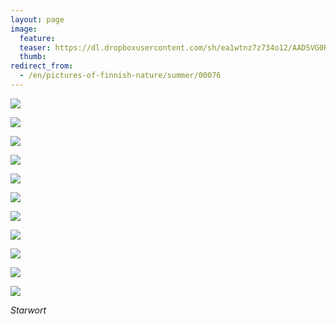 ```yaml
---
layout: page
image:
  feature:
  teaser: https://dl.dropboxusercontent.com/sh/ea1wtnz7z734o12/AAD5VG0ReHWcAO5poMJHwJx9a/luontokuvat/kes%C3%A4/3/DS20743-245px.jpg
  thumb:
redirect_from:
  - /en/pictures-of-finnish-nature/summer/00076
---
```


[![](https://dl.dropboxusercontent.com/sh/ea1wtnz7z734o12/AADG2e19DyCNlv4ohScLUOCaa/luontokuvat/kes%C3%A4/3/DS20683-800px.jpg)](https://dl.dropboxusercontent.com/sh/ea1wtnz7z734o12/AACBUNUmWKKxDwu1NUPEhtGwa/luontokuvat/kes%C3%A4/3/DS20683.jpg)

[![](https://dl.dropboxusercontent.com/sh/ea1wtnz7z734o12/AACfPP2Y5e2kgxkhp6zePjyaa/luontokuvat/kes%C3%A4/3/DS20697-800px.jpg)](https://dl.dropboxusercontent.com/sh/ea1wtnz7z734o12/AABvp0m1vwkMqvvqEbawSyQMa/luontokuvat/kes%C3%A4/3/DS20697.jpg)

[![](https://dl.dropboxusercontent.com/sh/ea1wtnz7z734o12/AAAWha8-dsezB7yz1fiJVldwa/luontokuvat/kes%C3%A4/3/DS20741-800px.jpg)](https://dl.dropboxusercontent.com/sh/ea1wtnz7z734o12/AACMQlndwZNsszs77rBWa2GVa/luontokuvat/kes%C3%A4/3/DS20741.jpg)

[![](https://dl.dropboxusercontent.com/sh/ea1wtnz7z734o12/AAC3tDORIzTCrlHVXVhiQn6ha/luontokuvat/kes%C3%A4/3/DS20743-800px.jpg)](https://dl.dropboxusercontent.com/sh/ea1wtnz7z734o12/AADVM-Kw1SVT8mrSB5GagcNDa/luontokuvat/kes%C3%A4/3/DS20743.jpg)

[![](https://dl.dropboxusercontent.com/sh/ea1wtnz7z734o12/AACdVYO0Nn8lDqez-6QqF4QQa/luontokuvat/kes%C3%A4/3/DS20751-800px.jpg)](https://dl.dropboxusercontent.com/sh/ea1wtnz7z734o12/AADA5Z9y2hfCGpUQbVz0Ze0Ga/luontokuvat/kes%C3%A4/3/DS20751.jpg)

[![](https://dl.dropboxusercontent.com/sh/ea1wtnz7z734o12/AACd2Ui_9XqvboMrpBAhTaSja/luontokuvat/kes%C3%A4/3/DS20758-800px.jpg)](https://dl.dropboxusercontent.com/sh/ea1wtnz7z734o12/AAAAnrgEdHjW--g_yoP_-N2Za/luontokuvat/kes%C3%A4/3/DS20758.jpg)

[![](https://dl.dropboxusercontent.com/sh/ea1wtnz7z734o12/AAAi71napRYyiBcnku35b-eAa/luontokuvat/kes%C3%A4/3/DS20766-800px.jpg)](https://dl.dropboxusercontent.com/sh/ea1wtnz7z734o12/AABHiBgamlpa0Qtrc5afQvOIa/luontokuvat/kes%C3%A4/3/DS20766.jpg)

[![](https://dl.dropboxusercontent.com/sh/ea1wtnz7z734o12/AADiYo9FP6C8xWzX15zprWiWa/luontokuvat/kes%C3%A4/3/DS20772-800px.jpg)](https://dl.dropboxusercontent.com/sh/ea1wtnz7z734o12/AAA2DFZFgQhD9GMoXjiV-QZqa/luontokuvat/kes%C3%A4/3/DS20772.jpg)

[![](https://dl.dropboxusercontent.com/sh/ea1wtnz7z734o12/AAD8tyox8wfUSTRzdBkOFQhXa/luontokuvat/kes%C3%A4/3/DS20787-800px.jpg)](https://dl.dropboxusercontent.com/sh/ea1wtnz7z734o12/AABNk9n-uZBXLCa5u1yujttla/luontokuvat/kes%C3%A4/3/DS20787.jpg)

[![](https://dl.dropboxusercontent.com/sh/ea1wtnz7z734o12/AABmd9bkCuhvG1QNyklPnFJ7a/luontokuvat/kes%C3%A4/3/DS20788-800px.jpg)](https://dl.dropboxusercontent.com/sh/ea1wtnz7z734o12/AAAcRpnE2p3A-al4y_qpFT1Ca/luontokuvat/kes%C3%A4/3/DS20788.jpg)

[![](https://dl.dropboxusercontent.com/sh/ea1wtnz7z734o12/AAC4rtvwA1s1kXddEDndjBY2a/luontokuvat/kes%C3%A4/3/DS20792-800px.jpg)](https://dl.dropboxusercontent.com/sh/ea1wtnz7z734o12/AABYETcJx5Z7yAHlXsJOkbQ2a/luontokuvat/kes%C3%A4/3/DS20792.jpg)

*Starwort*
